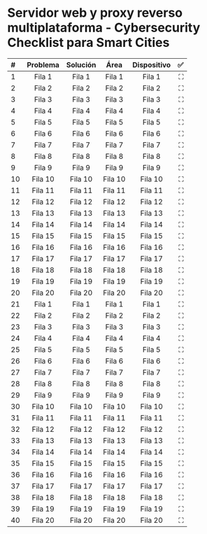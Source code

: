 # Servidor web y proxy reverso multiplataforma - Cybersecurity Checklist para Smart Cities

| # | Problema | Solución | Área | Dispositivo |  ✅  |
|:----------|:---------:|:---------:|:---------:|:---------:|----------:|
| 1    | Fila 1    | Fila 1    | Fila 1    | Fila 1    | ⛶    |
| 2    | Fila 2    | Fila 2    | Fila 2    | Fila 2    | ⛶    |
| 3    | Fila 3    | Fila 3    | Fila 3    | Fila 3    | ⛶    |
| 4    | Fila 4    | Fila 4    | Fila 4    | Fila 4    | ⛶    |
| 5    | Fila 5    | Fila 5    | Fila 5    | Fila 5    | ⛶    |
| 6    | Fila 6    | Fila 6    | Fila 6    | Fila 6    | ⛶    |
| 7    | Fila 7    | Fila 7    | Fila 7    | Fila 7    | ⛶    |
| 8    | Fila 8    | Fila 8    | Fila 8    | Fila 8    | ⛶    |
| 9    | Fila 9    | Fila 9    | Fila 9    | Fila 9    | ⛶    |
| 10   | Fila 10   | Fila 10   | Fila 10   | Fila 10   | ⛶   |
| 11   | Fila 11   | Fila 11   | Fila 11   | Fila 11   | ⛶   |
| 12   | Fila 12   | Fila 12   | Fila 12   | Fila 12   | ⛶   |
| 13   | Fila 13   | Fila 13   | Fila 13   | Fila 13   | ⛶   |
| 14   | Fila 14   | Fila 14   | Fila 14   | Fila 14   | ⛶   |
| 15   | Fila 15   | Fila 15   | Fila 15   | Fila 15   | ⛶   |
| 16   | Fila 16   | Fila 16   | Fila 16   | Fila 16   | ⛶   |
| 17   | Fila 17   | Fila 17   | Fila 17   | Fila 17   | ⛶   |
| 18   | Fila 18   | Fila 18   | Fila 18   | Fila 18   | ⛶   |
| 19   | Fila 19   | Fila 19   | Fila 19   | Fila 19   | ⛶   |
| 20   | Fila 20   | Fila 20   | Fila 20   | Fila 20   | ⛶   |
| 21    | Fila 1    | Fila 1    | Fila 1    | Fila 1    | ⛶    |
| 22    | Fila 2    | Fila 2    | Fila 2    | Fila 2    | ⛶    |
| 23    | Fila 3    | Fila 3    | Fila 3    | Fila 3    | ⛶    |
| 24    | Fila 4    | Fila 4    | Fila 4    | Fila 4    | ⛶    |
| 25    | Fila 5    | Fila 5    | Fila 5    | Fila 5    | ⛶    |
| 26    | Fila 6    | Fila 6    | Fila 6    | Fila 6    | ⛶    |
| 27    | Fila 7    | Fila 7    | Fila 7    | Fila 7    | ⛶    |
| 28    | Fila 8    | Fila 8    | Fila 8    | Fila 8    | ⛶    |
| 29    | Fila 9    | Fila 9    | Fila 9    | Fila 9    | ⛶    |
| 30   | Fila 10   | Fila 10   | Fila 10   | Fila 10   | ⛶   |
| 31   | Fila 11   | Fila 11   | Fila 11   | Fila 11   | ⛶   |
| 32   | Fila 12   | Fila 12   | Fila 12   | Fila 12   | ⛶   |
| 33   | Fila 13   | Fila 13   | Fila 13   | Fila 13   | ⛶   |
| 34   | Fila 14   | Fila 14   | Fila 14   | Fila 14   | ⛶   |
| 35   | Fila 15   | Fila 15   | Fila 15   | Fila 15   | ⛶   |
| 36   | Fila 16   | Fila 16   | Fila 16   | Fila 16   | ⛶   |
| 37   | Fila 17   | Fila 17   | Fila 17   | Fila 17   | ⛶   |
| 38   | Fila 18   | Fila 18   | Fila 18   | Fila 18   | ⛶   |
| 39   | Fila 19   | Fila 19   | Fila 19   | Fila 19   | ⛶   |
| 40   | Fila 20   | Fila 20   | Fila 20   | Fila 20   | ⛶   |
